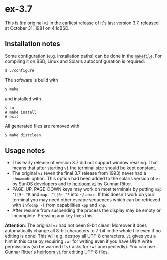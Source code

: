 # ex-3.7
This is *the* original `vi` in the earliest release of it's last version 3.7, released at October 31, 1981 on 4.1cBSD.
## Installation notes
Some configuration (e.g. installation paths) can be done in the [`makefile`](https://github.com/n-t-roff/ex-3.7/blob/master/Makefile.in).
For compiling it on BSD, Linux and Solaris autoconfiguration is required:
```sh
$ ./configure
```
The software is build with
```sh
$ make
```
and installed with
```
$ su
# make install
# exit
```
All generated files are removed with
```sh
$ make distclean
```
## Usage notes
* This early release of version 3.7 did not support window resizing.
  That means that after starting `vi` the terminal size should be kept constant.
* The original `vi` (even the final 3.7 release from 1993) never had a `showmode` option.
  This option had been added to the solaris version of `vi` by SunOS developers and to
  [heirloom `vi`](https://github.com/n-t-roff/heirloom-ex-vi)
  by Gunnar Ritter.
* PAGE-UP, PAGE-DOWN keys may work on most terminals by putting
  `map  ^[[5~ ^B` and `map  ^[[6~ ^F` into `~/.exrc`.
  If this doesn't work on your terminal you may need other escape sequences which can be retrieved with
  `infocmp -l` from capabilities `kpp` and `knp`.
* After resume from suspending the process the display may be empty or incomplete.
  Pressing any key fixes this.

**Attention**:
The original `vi` had not been 8-bit clean!
Moreover it does automatically change all 8-bit characters to 7-bit in the whole file even if no editing is done!
This will e.g. destroy all UTF-8 characters.
`vi` gives you a hint in this case by requiring `:w!` for writing even if you have UNIX write permissions
(so be warned if `vi` asks for `:w!` unexpectedly).
You can use Gunnar Ritter's [heirloom `vi`](https://github.com/n-t-roff/heirloom-ex-vi) for editing UTF-8 files.
